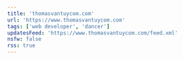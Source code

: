 ```yaml
---
title: 'thomasvantuycom.com'
url: 'https://www.thomasvantuycom.com'
tags: ['web developer', 'dancer']
updatesFeed: 'https://www.thomasvantuycom.com/feed.xml'
nsfw: false
rss: true
---
```

